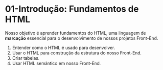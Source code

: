 <h1>01-Introdução: Fundamentos de HTML</h1>

Nosso objetivo é aprender fundamentos do HTML, uma linguagem de **marcação** essencial para o desenvolvimento de nossos projetos Front-End.

1. Entender como o HTML é usado para desenvolver.
2. Usar o HTML para construção da estrutura do nosso Front-End.
3. Criar tabelas.
4. Usar HTML semântico em nosso Front-End.

